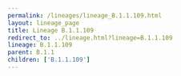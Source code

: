 ```yaml
---
permalink: /lineages/lineage_B.1.1.109.html
layout: lineage_page
title: Lineage B.1.1.109
redirect_to: ../lineage.html?lineage=B.1.1.109
lineage: B.1.1.109
parent: B.1.1
children: ['B.1.1.109']
---
```

